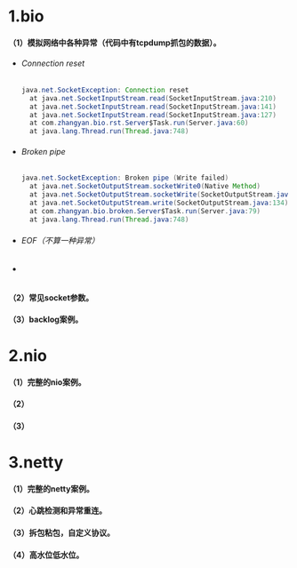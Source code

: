 # 1.bio
####   （1）模拟网络中各种异常（代码中有tcpdump抓包的数据）。

- ###### Connection reset

  [案例代码]: https://github.com/sybnfkn/advanced-netty/tree/master/src/main/java/com/zhangyan/bio/rst

  ```java
  java.net.SocketException: Connection reset
  	at java.net.SocketInputStream.read(SocketInputStream.java:210)
  	at java.net.SocketInputStream.read(SocketInputStream.java:141)
  	at java.net.SocketInputStream.read(SocketInputStream.java:127)
  	at com.zhangyan.bio.rst.Server$Task.run(Server.java:60)
  	at java.lang.Thread.run(Thread.java:748)
  ```

- ###### Broken pipe

  

  ```java
  java.net.SocketException: Broken pipe (Write failed)
  	at java.net.SocketOutputStream.socketWrite0(Native Method)
  	at java.net.SocketOutputStream.socketWrite(SocketOutputStream.java:111)
  	at java.net.SocketOutputStream.write(SocketOutputStream.java:134)
  	at com.zhangyan.bio.broken.Server$Task.run(Server.java:79)
  	at java.lang.Thread.run(Thread.java:748)
  ```

  

- ###### EOF（不算一种异常）

  

  

- #### 

#### （2）常见socket参数。

#### （3）backlog案例。





# 2.nio
####   （1）完整的nio案例。

####   （2）

####   （3）

# 3.netty
####   （1）完整的netty案例。

####   （2）心跳检测和异常重连。

####   （3）拆包粘包，自定义协议。

####   （4）高水位低水位。